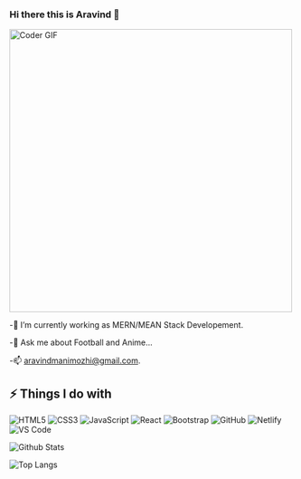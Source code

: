 ### Hi there this is Aravind 👋

<img src="https://media.giphy.com/media/SWoSkN6DxTszqIKEqv/giphy.gif" alt="Coder GIF" width="500">

-🌱 I’m currently working as MERN/MEAN Stack Developement.

-💬 Ask me about Football and Anime...

-📫 aravindmanimozhi@gmail.com.


## ⚡ Things I do with

![HTML5](https://img.shields.io/badge/-HTML5-E34F26?style=flat-square&logo=html5&logoColor=white)
![CSS3](https://img.shields.io/badge/-CSS3-1572B6?style=flat-square&logo=css3)
![JavaScript](https://img.shields.io/badge/-JavaScript-black?style=flat-square&logo=javascript)
![React](https://img.shields.io/badge/-React-black?style=flat-square&logo=react)
![Bootstrap](https://img.shields.io/badge/-Bootstrap-563D7C?style=flat-square&logo=bootstrap)
![GitHub](https://img.shields.io/badge/-GitHub-181717?style=flat-square&logo=github)
![Netlify](https://img.shields.io/badge/-Netlify-0F1E25?style=flat-square&logo=netlify&logoColor=white)
![VS Code](https://img.shields.io/badge/-VS_Code-007ACC?style=flat-square&logo=visual-studio-code&logoColor=white)




![Github Stats](https://github-readme-stats.vercel.app/api?username=ChristyAravind&count_private=true&show_icons=true&include_all_commits=true&theme=dark&hide_border=true)


![Top Langs](https://github-readme-stats.vercel.app/api/top-langs/?username=ChristyAravind&theme=dark&hide_border=true&hide=TeX&layout=compact)

